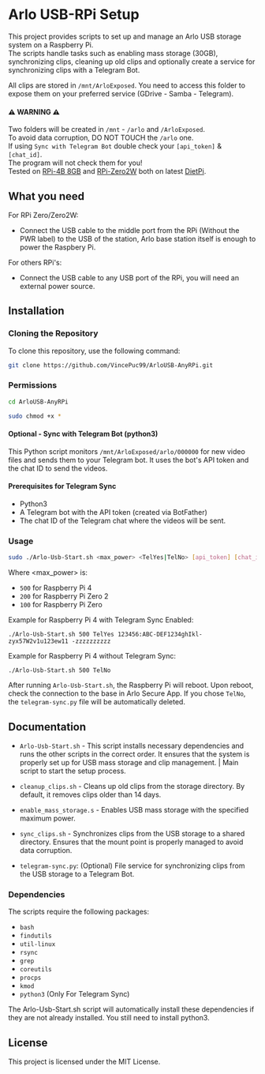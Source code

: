 # Arlo USB-RPi Setup

This project provides scripts to set up and manage an Arlo USB storage system on a Raspberry Pi.<br />The scripts handle tasks such as enabling mass storage (30GB), synchronizing clips, cleaning up old clips and optionally create a service for synchronizing clips with a Telegram Bot.

All clips are stored in `/mnt/ArloExposed`. You need to access this folder to expose them on your preferred service (GDrive - Samba - Telegram).


#### ⚠️ WARNING ⚠️
Two folders will be created in `/mnt` - `/arlo` and `/ArloExposed`.<br />To avoid data corruption, DO NOT TOUCH the `/arlo` one.<br />
If using `Sync with Telegram Bot` double check your `[api_token]` & `[chat_id]`.<br />The program will not check them for you!<br />
Tested on [RPi-4B 8GB](https://www.raspberrypi.com/products/raspberry-pi-4-model-b/) and [RPi-Zero2W](https://www.raspberrypi.com/products/raspberry-pi-zero-2-w/) both on latest [DietPi](https://dietpi.com/).<br />

## What you need

For RPi Zero/Zero2W:
- Connect the USB cable to the middle port from the RPi (Without the PWR label) to the USB of the station, Arlo base station itself is enough to power the Raspbery Pi.



For others RPi's:
- Connect the USB cable to any USB port of the RPi, you will need an external power source.


## Installation


### Cloning the Repository
To clone this repository, use the following command:

```sh
git clone https://github.com/VincePuc99/ArloUSB-AnyRPi.git
```

### Permissions

```sh
cd ArloUSB-AnyRPi
```
```sh
sudo chmod +x *
```

#### Optional - Sync with Telegram Bot (python3)

This Python script monitors `/mnt/ArloExposed/arlo/000000` for new video files and sends them to your Telegram bot. It uses the bot's API token and the chat ID to send the videos.

#### Prerequisites for Telegram Sync

- Python3
- A Telegram bot with the API token (created via BotFather)
- The chat ID of the Telegram chat where the videos will be sent.

### Usage

```sh
sudo ./Arlo-Usb-Start.sh <max_power> <TelYes|TelNo> [api_token] [chat_id]
```
Where <max_power> is:

- `500` for Raspberry Pi 4
- `200` for Raspberry Pi Zero 2
- `100` for Raspberry Pi Zero

Example for Raspberry Pi 4 with Telegram Sync Enabled:
```
./Arlo-Usb-Start.sh 500 TelYes 123456:ABC-DEF1234ghIkl-zyx57W2v1u123ew11 -zzzzzzzzzz
```
Example for Raspberry Pi 4 without Telegram Sync:
```
./Arlo-Usb-Start.sh 500 TelNo
```

After running `Arlo-Usb-Start.sh`, the Raspberry Pi will reboot. Upon reboot, check the connection to the base in Arlo Secure App.
If you chose `TelNo`, the `telegram-sync.py` file will be automatically deleted.

## Documentation

- `Arlo-Usb-Start.sh` - This script installs necessary dependencies and runs the other scripts in the correct order. It ensures that the system is properly set up for USB mass storage and clip management. | Main script to start the setup process.

- `cleanup_clips.sh` - Cleans up old clips from the storage directory. By default, it removes clips older than 14 days.

- `enable_mass_storage.s` - Enables USB mass storage with the specified maximum power.

- `sync_clips.sh` - Synchronizes clips from the USB storage to a shared directory. Ensures that the mount point is properly managed to avoid data corruption.

- `telegram-sync.py`: (Optional) File service for synchronizing clips from the USB storage to a Telegram Bot.

### Dependencies
The scripts require the following packages:

- `bash`
- `findutils`
- `util-linux`
- `rsync`
- `grep`
- `coreutils`
- `procps`
- `kmod`
- `python3` (Only For Telegram Sync)

The Arlo-Usb-Start.sh script will automatically install these dependencies if they are not already installed. You still need to install python3.

## License
This project is licensed under the MIT License.
